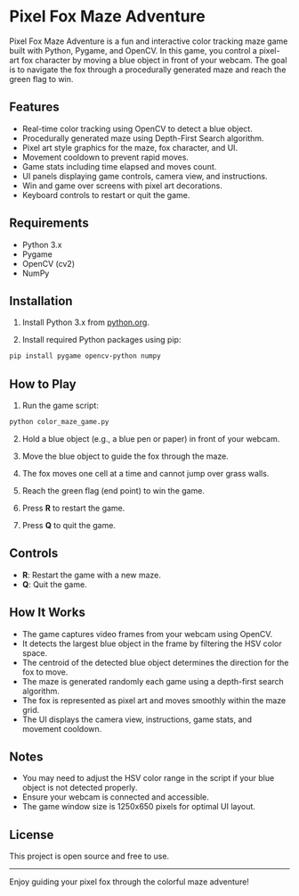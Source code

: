# Pixel Fox Maze Adventure

Pixel Fox Maze Adventure is a fun and interactive color tracking maze game built with Python, Pygame, and OpenCV. In this game, you control a pixel-art fox character by moving a blue object in front of your webcam. The goal is to navigate the fox through a procedurally generated maze and reach the green flag to win.

## Features

- Real-time color tracking using OpenCV to detect a blue object.
- Procedurally generated maze using Depth-First Search algorithm.
- Pixel art style graphics for the maze, fox character, and UI.
- Movement cooldown to prevent rapid moves.
- Game stats including time elapsed and moves count.
- UI panels displaying game controls, camera view, and instructions.
- Win and game over screens with pixel art decorations.
- Keyboard controls to restart or quit the game.

## Requirements

- Python 3.x
- Pygame
- OpenCV (cv2)
- NumPy

## Installation

1. Install Python 3.x from [python.org](https://www.python.org/downloads/).

2. Install required Python packages using pip:

```bash
pip install pygame opencv-python numpy
```

## How to Play

1. Run the game script:

```bash
python color_maze_game.py
```

2. Hold a blue object (e.g., a blue pen or paper) in front of your webcam.

3. Move the blue object to guide the fox through the maze.

4. The fox moves one cell at a time and cannot jump over grass walls.

5. Reach the green flag (end point) to win the game.

6. Press **R** to restart the game.

7. Press **Q** to quit the game.

## Controls

- **R**: Restart the game with a new maze.
- **Q**: Quit the game.

## How It Works

- The game captures video frames from your webcam using OpenCV.
- It detects the largest blue object in the frame by filtering the HSV color space.
- The centroid of the detected blue object determines the direction for the fox to move.
- The maze is generated randomly each game using a depth-first search algorithm.
- The fox is represented as pixel art and moves smoothly within the maze grid.
- The UI displays the camera view, instructions, game stats, and movement cooldown.

## Notes

- You may need to adjust the HSV color range in the script if your blue object is not detected properly.
- Ensure your webcam is connected and accessible.
- The game window size is 1250x650 pixels for optimal UI layout.

## License

This project is open source and free to use.

---

Enjoy guiding your pixel fox through the colorful maze adventure!
